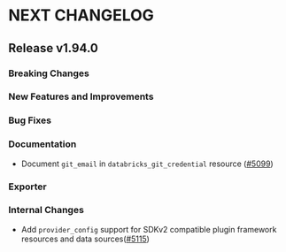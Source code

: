 # NEXT CHANGELOG

## Release v1.94.0

### Breaking Changes

### New Features and Improvements

### Bug Fixes

### Documentation

* Document `git_email` in `databricks_git_credential` resource ([#5099](https://github.com/databricks/terraform-provider-databricks/pull/5099))

### Exporter

### Internal Changes
* Add `provider_config` support for SDKv2 compatible plugin framework resources and data sources([#5115](https://github.com/databricks/terraform-provider-databricks/pull/5115))

